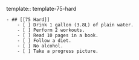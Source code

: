 template:: template-75-hard

	- ## [[75 Hard]]
		- [ ] Drink 1 gallon (3.8L) of plain water.
		- [ ] Perform 2 workouts.
		- [ ] Read 10 pages in a book.
		- [ ] Follow a diet.
		- [ ] No alcohol.
		- [ ] Take a progress picture.